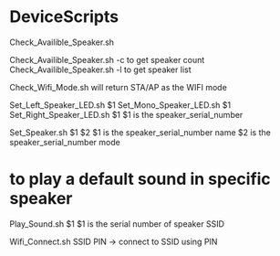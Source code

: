# DeviceScripts
Check_Availible_Speaker.sh

Check_Availible_Speaker.sh -c to get speaker count
Check_Availible_Speaker.sh -l to get speaker list

Check_Wifi_Mode.sh will return STA/AP as the WIFI mode

Set_Left_Speaker_LED.sh $1
Set_Mono_Speaker_LED.sh $1
Set_Right_Speaker_LED.sh $1
$1 is the speaker_serial_number

Set_Speaker.sh $1 $2
$1 is the speaker_serial_number name
$2 is the speaker_serial_number mode

# to play a default sound in specific speaker
Play_Sound.sh $1
$1 is the serial number of speaker SSID

Wifi_Connect.sh SSID PIN    -> connect to SSID using PIN

